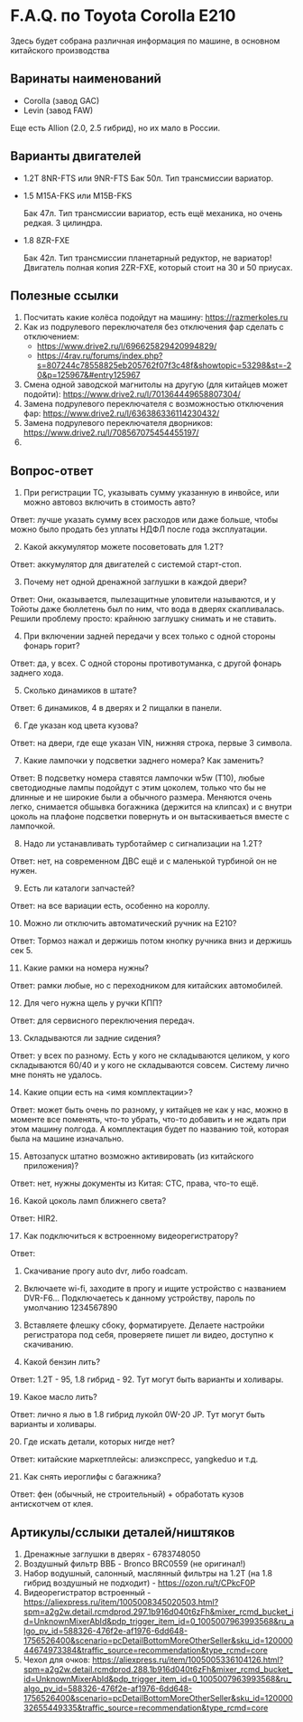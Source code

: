 # F.A.Q. по Toyota Corolla E210

Здесь будет собрана различная информация по машине, в основном китайского производства

## Варинаты наименований
* Corolla (завод GAC)
* Levin (завод FAW)

Еще есть Allion (2.0, 2.5 гибрид), но их мало в России.

## Варианты двигателей
* 1.2T 8NR-FTS или 9NR-FTS
  Бак 50л.
  Тип трансмиссии вариатор.

* 1.5 M15A-FKS или M15B-FKS
  
  Бак 47л.
  Тип трансмиссии вариатор, есть ещё механика, но очень редкая.
  3 цилиндра.

* 1.8 8ZR-FXE

  Бак 42л.
  Тип трансмиссии планетарный редуктор, не вариатор!
  Двигатель полная копия 2ZR-FXE, который стоит на 30 и 50 приусах.


## Полезные ссылки

1. Посчитать какие колёса подойдут на машину: https://razmerkoles.ru
2. Как из подрулевого переключателя без отключения фар сделать с отключением:
   * https://www.drive2.ru/l/696625829420994829/
   * https://4rav.ru/forums/index.php?s=807244c78558825eb205762f07f3c48f&showtopic=53298&st=-20&p=125967&#entry125967
3. Смена одной заводской магнитолы на другую (для китайцев может подойти): https://www.drive2.ru/l/701364449658807304/
4. Замена подрулевого переключателя с возможностью отключения фар: https://www.drive2.ru/l/636386336114230432/
5. Замена подрулевого переключателя дворников: https://www.drive2.ru/l/708567075454455197/
6. 


## Вопрос-ответ

1. При регистрации ТС, указывать сумму указанную в инвойсе, или можно автовоз включить в стоимость авто?

Ответ: лучше указать сумму всех расходов или даже больше, чтобы можно было продать без уплаты НДФЛ после года эксплуатации.

2. Какой аккумулятор можете посоветовать для 1.2Т?

Ответ: аккумулятор для двигателей с системой старт-стоп.

3. Почему нет одной дренажной заглушки в каждой двери?

Ответ: Они, оказывается, пылезащитные уловители называются, и у Тойоты даже бюллетень был по ним, что вода в дверях скапливалась. Решили проблему просто: крайнюю заглушку снимать и не ставить.

4. При включении задней передачи у всех только с одной стороны фонарь горит?

Ответ: да, у всех. С одной стороны противотуманка, с другой фонарь заднего хода.

5. Сколько динамиков в штате?

Ответ: 6 динамиков, 4 в дверях и 2 пищалки в панели.

6. Где указан код цвета кузова?

Ответ: на двери, где еще указан VIN, нижняя строка, первые 3 символа.

7. Какие лампочки у подсветки заднего номера? Как заменить?

Ответ: В подсветку номера ставятся лампочки w5w (T10), любые светодиодные лампы подойдут с этим цоколем, только что бы не длинные и не широкие были а обычного размера.
Меняются очень легко, снимается обшывка богажника (держится на клипсах) и с внутри цоколь на плафоне подсветки повернуть и он вытаскиваеться вместе с лампочкой.

8. Надо ли устанавливать турботаймер с сигнализации на 1.2Т?

Ответ: нет, на современном ДВС ещё и с маленькой турбиной он не нужен.

9. Есть ли каталоги запчастей?

Ответ: на все вариации есть, особенно на короллу.

10. Можно ли отключить автоматический ручник на E210?

Ответ: Тормоз нажал и держишь потом кнопку ручника вниз и держишь сек 5.

11. Какие рамки на номера нужны?

Ответ: рамки любые, но с переходником для китайских автомобилей.

12. Для чего нужна щель у ручки КПП?

Ответ: для сервисного переключения передач.

13. Складываются ли задние сидения?

Ответ: у всех по разному. Есть у кого не складываются целиком, у кого складываются 60/40 и у кого не складываются совсем. Систему лично мне понять не удалось.

14. Какие опции есть на <имя комплектации>?

Ответ: может быть очень по разному, у китайцев не как у нас, можно в моменте все поменять, что-то убрать, что-то добавить и не ждать при этом машину полгода. А комплектация будет по названию той, которая была на машине изначально.

15. Автозапуск штатно возможно активировать (из китайского приложения)?

Ответ: нет, нужны документы из Китая: СТС, права, что-то ещё.

16. Какой цоколь ламп ближнего света?

Ответ: HIR2.

17. Как подключиться к встроенному видеорегистратору?

Ответ:
   1. Скачивание прогу  auto dvr, либо roadcam.
   2. Включаете wi-fi, заходите в прогу и ищите устройство с названием DVR-F6... Подключаетесь к данному устройству, пароль по умолчанию 1234567890
   3. Вставляете флешку сбоку, форматируете. Делаете настройки регистратора под себя, проверяете пишет ли видео, доступно к скачиванию.


18. Какой бензин лить?

Ответ: 1.2Т - 95, 1.8 гибрид - 92. Тут могут быть варианты и холивары.

19. Какое масло лить?

Ответ: лично я лью в 1.8 гибрид лукойл 0W-20 JP. Тут могут быть варианты и холивары.

20. Где искать детали, которых нигде нет?

Ответ: китайские маркетплейсы: алиэкспресс, yangkeduo и т.д.

21. Как снять иероглифы с багажника?

Ответ: фен (обычный, не строительный) + обработать кузов антискотчем от клея.

## Артикулы/сслыки деталей/ништяков
1. Дренажные заглушки в дверях - 6783748050
2. Воздушный фильтр ВВБ - Bronco BRC0559 (не оригинал!)
3. Набор водушный, салонный, маслянный фильтры на 1.2Т (на 1.8 гибрид воздушный не подходит) - https://ozon.ru/t/CPkcF0P
4. Видеорегистратор встроенный - https://aliexpress.ru/item/1005008345020503.html?spm=a2g2w.detail.rcmdprod.297.1b916d040t6zFh&mixer_rcmd_bucket_id=UnknownMixerAbId&pdp_trigger_item_id=0_1005007963993568&ru_algo_pv_id=588326-476f2e-af1976-6dd648-1756526400&scenario=pcDetailBottomMoreOtherSeller&sku_id=12000044674973384&traffic_source=recommendation&type_rcmd=core
5. Чехол для очков: https://aliexpress.ru/item/1005005336104126.html?spm=a2g2w.detail.rcmdprod.288.1b916d040t6zFh&mixer_rcmd_bucket_id=UnknownMixerAbId&pdp_trigger_item_id=0_1005007963993568&ru_algo_pv_id=588326-476f2e-af1976-6dd648-1756526400&scenario=pcDetailBottomMoreOtherSeller&sku_id=12000032655449335&traffic_source=recommendation&type_rcmd=core